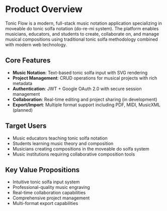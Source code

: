 # Product Overview

Tonic Flow is a modern, full-stack music notation application specializing in moveable do tonic solfa notation (do-re-mi system). The platform enables musicians, educators, and students to create, collaborate on, and manage musical compositions using traditional tonic solfa methodology combined with modern web technology.

## Core Features

- **Music Notation**: Text-based tonic solfa input with SVG rendering
- **Project Management**: CRUD operations for musical projects with rich metadata
- **Authentication**: JWT + Google OAuth 2.0 with secure session management
- **Collaboration**: Real-time editing and project sharing (in development)
- **Export/Import**: Multiple format support including PDF, MIDI, MusicXML (planned)

## Target Users

- Music educators teaching tonic solfa notation
- Students learning music theory and composition
- Musicians creating compositions in the moveable do solfa system
- Music institutions requiring collaborative composition tools

## Key Value Propositions

- Intuitive tonic solfa input system
- Professional-quality music engraving
- Real-time collaboration capabilities
- Comprehensive project management
- Multi-format export capabilities